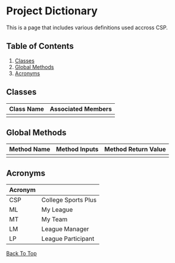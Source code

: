 # Project Dictionary

This is a page that includes various definitions used accross CSP.

## Table of Contents

1. [Classes](#classes)
2. [Global Methods](#global-methods)
3. [Acronyms](#acronyms)

## Classes

| Class Name | Associated Members |
| ---------- | ------------------ |
|            |                    |

## Global Methods

| Method Name | Method Inputs | Method Return Value |
| ----------- | ------------- | ------------------- |
|             |               |                     |

## Acronyms

| Acronym |                     |
| ------- | ------------------- |
| CSP     | College Sports Plus |
| ML      | My League           |
| MT      | My Team             |
| LM      | League Manager      |
| LP      | League Participant  |

[Back To Top](#project-dictionary)

